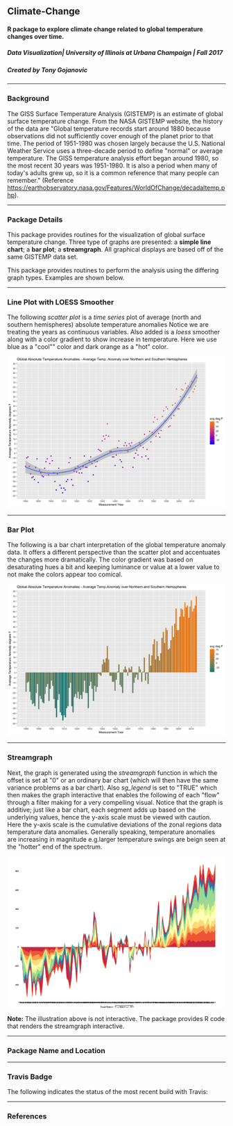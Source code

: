 ## Climate-Change
#### R package to explore climate change related to global temperature changes over time.
##### Data Visualization| University of Illinois at Urbana Champaign | Fall 2017
##### Created by Tony Gojanovic

***

### Background

The GISS Surface Temperature Analysis (GISTEMP) is an estimate of global surface temperature change. From the NASA GISTEMP website, the history of the data are "Global temperature records start around 1880 because observations did not sufficiently cover enough of the planet prior to that time. The period of 1951-1980 was chosen largely because the U.S. National Weather Service uses a three-decade period to define "normal" or average temperature. The GISS temperature analysis effort began around 1980, so the most recent 30 years was 1951-1980. It is also a period when many of today's adults grew up, so it is a common reference that many people can remember." (Reference https://earthobservatory.nasa.gov/Features/WorldOfChange/decadaltemp.php).

***

### Package Details

This package provides routines for the visualization of global surface temperature change.  Three type of graphs are presented: a **simple line chart**; a **bar plot**; a **streamgraph**.  All graphical displays are based off of the same GISTEMP data set.

This package provides routines to perform the analysis using the differing graph types.  Examples are shown below.

***

### Line Plot with LOESS Smoother

The following *scatter plot* is a *time series* plot of average (north and southern hemispheres) absolute temperature anomalies  Notice we are treating the years as continuous variables.  Also added is a *loess* smoother along with a color gradient to show increase in temperature.  Here we use blue as a "cool"" color and dark orange as a "hot" color.

![ ](Lineplot.png)

***

### Bar Plot

The following is a bar chart interpretation of the global temperature anomaly data.  It offers a different perspective than the scatter plot and accentuates the changes more dramatically.  The color gradient was based on desaturating hues a bit and keeping luminance or value at a lower value to not make the colors appear too comical.

![ ](Barplot.png)

***

### Streamgraph

Next, the graph is generated using the *streamgraph* function in which the offset is set at "0" or an ordinary bar chart (which will then have the same variance problems as a bar chart).  Also *sg_legend* is set to "TRUE" which then makes the graph interactive that enables the following of each "flow" through a filter making for a very compelling visual.  Notice that the graph is additive; just like a bar chart, each segment adds up based on the underlying values, hence the y-axis scale must be viewed with caution.  Here the y-axis scale is the cumulative deviations of the zonal regions data temperature data anomalies.  Generally speaking, temperature anomalies are increasing in magnitude e.g.larger temperature swings are beign seen at the "hotter" end of the spectrum.

![ ](Stream.png)

**Note:** The illustration above is not interactive. The package provides R code that renders the streamgraph interactive.  

***


### Package Name and Location

***

### Travis Badge

The following indicates the status of the most recent build with Travis:


***

### References




